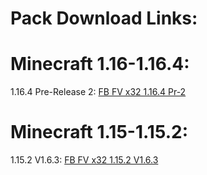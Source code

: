 # Pack Download Links:

# Minecraft 1.16-1.16.4:
1.16.4 Pre-Release 2:
[FB FV x32 1.16.4 Pr-2](https://github.com/InfamousMusicify/FamousBros-Faithful-Venom/releases/tag/1.16.4-Pr)

# Minecraft 1.15-1.15.2:
1.15.2 V1.6.3:
[FB FV x32 1.15.2 V1.6.3](https://www.dropbox.com/s/eazlwyf3oc3ea5t/FB-FV%20x32%201.15.2%20%20V1.6.3.zip?dl=0)
 
 
